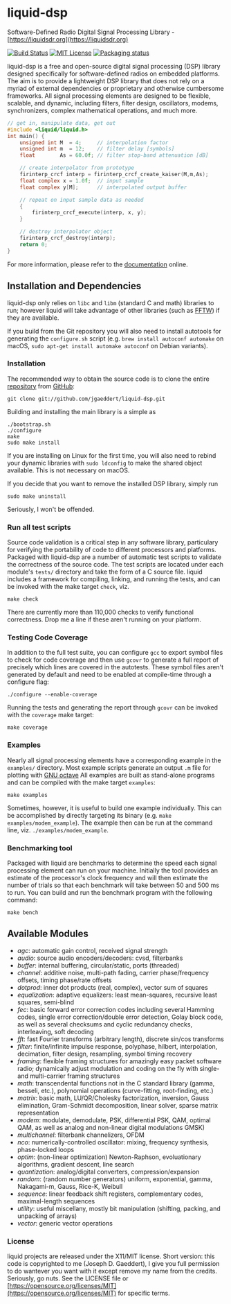 
liquid-dsp
==========

Software-Defined Radio Digital Signal Processing Library -
[https://liquidsdr.org](https://liquidsdr.org)

[![Build Status](https://travis-ci.org/jgaeddert/liquid-dsp.svg?branch=master)](https://travis-ci.org/jgaeddert/liquid-dsp)
[![MIT License](https://img.shields.io/badge/license-MIT-blue.svg?style=flat)](https://choosealicense.com/licenses/mit/)
[![Packaging status](https://repology.org/badge/tiny-repos/liquid-dsp.svg)](https://repology.org/project/liquid-dsp/versions)

liquid-dsp is a free and open-source digital signal processing (DSP)
library designed specifically for software-defined radios on embedded
platforms. The aim is to provide a lightweight DSP library that does not
rely on a myriad of external dependencies or proprietary and otherwise
cumbersome frameworks. All signal processing elements are designed to be
flexible, scalable, and dynamic, including filters, filter design,
oscillators, modems, synchronizers, complex mathematical operations, and
much more.

```c
// get in, manipulate data, get out
#include <liquid/liquid.h>
int main() {
    unsigned int M  = 4;     // interpolation factor
    unsigned int m  = 12;    // filter delay [symbols]
    float        As = 60.0f; // filter stop-band attenuation [dB]

    // create interpolator from prototype
    firinterp_crcf interp = firinterp_crcf_create_kaiser(M,m,As);
    float complex x = 1.0f;  // input sample
    float complex y[M];      // interpolated output buffer

    // repeat on input sample data as needed
    {
        firinterp_crcf_execute(interp, x, y);
    }

    // destroy interpolator object
    firinterp_crcf_destroy(interp);
    return 0;
}
```

For more information, please refer to the
[documentation](https://liquidsdr.org/doc) online.

## Installation and Dependencies ##

liquid-dsp only relies on `libc` and `libm` (standard C and math)
libraries to run; however liquid will take advantage of other libraries
(such as [FFTW](http://www.fftw.org)) if they are available.

If you build from the Git repository you will also need to install autotools
for generating the `configure.sh` script (e.g.
`brew install autoconf automake` on macOS,
`sudo apt-get install automake autoconf` on Debian variants).

### Installation ###

The recommended way to obtain the source code is to clone the entire
[repository](https://github.com/jgaeddert/liquid-dsp) from
[GitHub](https://github.com):

    git clone git://github.com/jgaeddert/liquid-dsp.git

Building and installing the main library is a simple as

    ./bootstrap.sh
    ./configure
    make
    sudo make install

If you are installing on Linux for the first time, you will also need
to rebind your dynamic libraries with `sudo ldconfig` to make the
shared object available.
This is not necessary on macOS.

If you decide that you want to remove the installed DSP library, simply
run

    sudo make uninstall

Seriously, I won't be offended.

### Run all test scripts ###

Source code validation is a critical step in any software library,
particulary for verifying the portability of code to different
processors and platforms. Packaged with liquid-dsp are a number of
automatic test scripts to validate the correctness of the source code.
The test scripts are located under each module's `tests/` directory and
take the form of a C source file. liquid includes a framework for
compiling, linking, and running the tests, and can be invoked with the
make target `check`, viz.

    make check

There are currently more than 110,000 checks to verify functional correctness.
Drop me a line if these aren't running on your platform.

### Testing Code Coverage ###

In addition to the full test suite, you can configure `gcc` to export symbol
files to check for code coverage and then use `gcovr` to generate a full
report of precisely which lines are covered in the autotests. These symbol
files aren't generated by default and need to be enabled at compile-time
through a configure flag:

    ./configure --enable-coverage

Running the tests and generating the report through `gcovr` can be invoked
with the `coverage` make target:

    make coverage

### Examples ###

Nearly all signal processing elements have a corresponding example in
the `examples/` directory.  Most example scripts generate an output
`.m` file for plotting with [GNU octave](https://www.gnu.org/software/octave/)
All examples are built as stand-alone programs and can be compiled with
the make target `examples`:

    make examples

Sometimes, however, it is useful to build one example individually.
This can be accomplished by directly targeting its binary
(e.g. `make examples/modem_example`). The example then can be run at the
command line, viz. `./examples/modem_example`.

### Benchmarking tool ###

Packaged with liquid are benchmarks to determine the speed each signal
processing element can run on your machine. Initially the tool provides
an estimate of the processor's clock frequency and will then estimate
the number of trials so that each benchmark will take between 50 and
500 ms to run. You can build and run the benchmark program with the
following command:

    make bench

## Available Modules ##

  * _agc_: automatic gain control, received signal strength
  * _audio_: source audio encoders/decoders: cvsd, filterbanks
  * _buffer_: internal buffering, circular/static, ports (threaded)
  * _channel_: additive noise, multi-path fading, carrier phase/frequency
        offsets, timing phase/rate offsets
  * _dotprod_: inner dot products (real, complex), vector sum of squares
  * _equalization_: adaptive equalizers: least mean-squares, recursive
        least squares, semi-blind
  * _fec_: basic forward error correction codes including several
        Hamming codes, single error correction/double error detection,
        Golay block code, as well as several checksums and cyclic
        redundancy checks, interleaving, soft decoding
  * _fft_: fast Fourier transforms (arbitrary length), discrete sin/cos
        transforms
  * _filter_: finite/infinite impulse response, polyphase, hilbert,
        interpolation, decimation, filter design, resampling, symbol
        timing recovery
  * _framing_: flexible framing structures for amazingly easy packet
        software radio; dynamically adjust modulation and coding on the
        fly with single- and multi-carrier framing structures
  * _math_: transcendental functions not in the C standard library
        (gamma, besseli, etc.), polynomial operations (curve-fitting,
        root-finding, etc.)
  * _matrix_: basic math, LU/QR/Cholesky factorization, inversion,
        Gauss elimination, Gram-Schmidt decomposition, linear solver,
        sparse matrix representation
  * _modem_: modulate, demodulate, PSK, differential PSK, QAM, optimal
        QAM, as well as analog and non-linear digital modulations GMSK)
  * _multichannel_: filterbank channelizers, OFDM
  * _nco_: numerically-controlled oscillator: mixing, frequency
        synthesis, phase-locked loops
  * _optim_: (non-linear optimization) Newton-Raphson, evoluationary
        algorithms, gradient descent, line search
  * _quantization_: analog/digital converters, compression/expansion
  * _random_: (random number generators) uniform, exponential, gamma,
        Nakagami-m, Gauss, Rice-K, Weibull
  * _sequence_: linear feedback shift registers, complementary codes,
        maximal-length sequences
  * _utility_: useful miscellany, mostly bit manipulation (shifting,
        packing, and unpacking of arrays)
  * _vector_: generic vector operations

### License ###

liquid projects are released under the X11/MIT license.
Short version: this code is copyrighted to me (Joseph D. Gaeddert),
I give you full permission to do wantever you want with it except remove my
name from the credits.
Seriously, go nuts.
See the LICENSE file or
[https://opensource.org/licenses/MIT](https://opensource.org/licenses/MIT)
for specific terms.

